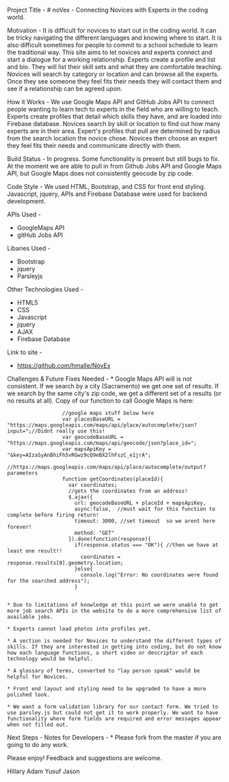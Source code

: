 Project Title - 
	# noVex - Connecting Novices with Experts in the coding world. 

Motivation - 
	It is difficult for novices to start out in the coding world. It can be tricky navigating the different languages and knowing where to start. It is also difficult sometimes for people to commit to a school schedule to learn the traditional way. This site aims to let novices and experts connect and start a dialogue for a working relationship. Experts create a profile and list and bio. They will list their skill sets and what they are comfortable teaching. Novices will search by category or location and can browse all the experts. Once they see someone they feel fits their needs they will contact them and see if a relationship can be agreed upon. 

How it Works - 
	We use Google Maps API and GitHub Jobs API to connect people wanting to learn tech to experts in the field who are willing to teach. Experts create profiles that detail which skills they have, and are loaded into Firebase database. Novices search by skill or location to find out how many experts are in their area. Expert's profiles that pull are determined by radius from the search location the novice chose. Novices then choose an expert they feel fits their needs and communicate directly with them. 

Build Status - 
	In progress. Some functionality is present but still bugs to fix. At the moment we are able to pull in from Github Jobs API and Google Maps API, but Google Maps does not consistently geocode by zip code. 


Code Style - 
	We used HTML, Bootstrap, and CSS for front end styling. Javascript, jquery, APIs and Firebase Database were used for backend development. 

APIs Used - 
  * GoogleMaps API
  * gitHub Jobs API

Libaries Used - 
  * Bootstrap
  * jquery
  * Parsleyjs

Other Technologies Used - 
  * HTML5
  * CSS
  * Javascript
  * jquery
  * AJAX
  * Firebase Database

Link to site - 
   * https://github.com/hmalle/NovEx 


 Challenges & Future Fixes Needed - 
 	* Google Maps API will is not consistent. If we search by a city (Sacramento) we get one set of results. If we search by the same city's zip code, we get a different set of a results (or no results at all). Copy of our function to call Google Maps is here:

					  //google maps stuff below here 
					  var placesBaseURL = "https://maps.googleapis.com/maps/api/place/autocomplete/json?input=";//Didnt really use this!
					  var geocodeBaseURL = "https://maps.googleapis.com/maps/api/geocode/json?place_id="; 
					  var mapsApiKey = "&key=AIzaSyAnBhiFh5vRGwz9cQ9eBX2lhFszC_e1jrA";
					  //https://maps.googleapis.com/maps/api/place/autocomplete/output?parameters
					  function getCoordinates(placeId){
					    var coordinates;
					    //gets the coordinates from an address!
					    $.ajax({ 
					      url: geocodeBaseURL + placeId + mapsApiKey, 
					      async:false,  //must wait for this function to complete before firing return! 
					      timeout: 3000, //set timeout  so we arent here forever!
					      method: "GET" 
					    }).done(function(response){
					      if(response.status === "OK"){ //then we have at least one result!!
					        coordinates = response.results[0].geometry.location;
					      }else{
					        console.log("Error: No coordinates were found for the searched address");
					      }


	* Due to limitations of knowledge at this point we were unable to get more job search APIs in the website to do a more comprehensive list of available jobs. 

	* Experts cannot load photos into profiles yet. 

	* A section is needed for Novices to understand the different types of skills. If they are interested in getting into coding, but do not know how each language functions, a short video or descriptor of each technology would be helpful. 

	* A glossary of terms, converted to "lay person speak" would be helpful for Novices. 

	* Front end layout and styling need to be upgraded to have a more polished look. 

	* We want a form validation library for our contact form. We tried to use parsley.js but could not get it to work properly. We want to have functionality where form fields are required and error messages appear when not filled out. 


Next Steps - Notes for Developers -
	* Please fork from the master if you are going to do any work. 


Please enjoy! Feedback and suggestions are welcome. 

Hillary
Adam
Yusuf
Jason

